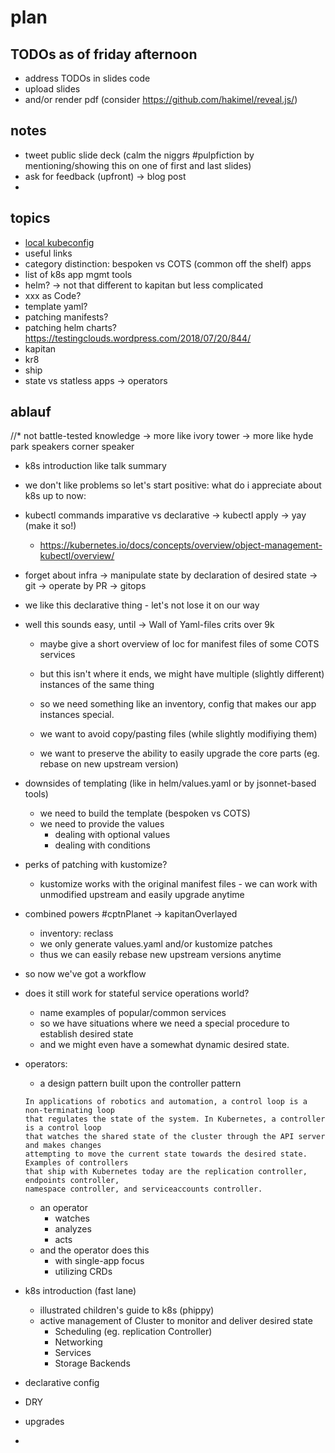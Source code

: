 # plan

## TODOs as of friday afternoon

* address TODOs in slides code
* upload slides
* and/or render pdf (consider https://github.com/hakimel/reveal.js/)

## notes

* tweet public slide deck (calm the niggrs #pulpfiction by mentioning/showing this on one of first and last slides)
* ask for feedback (upfront) -> blog post
* 

## topics

* [local kubeconfig](https://medium.com/@ahmetb/mastering-kubeconfig-4e447aa32c75)
* useful links
* category distinction: bespoken vs COTS (common off the shelf) apps
* list of k8s app mgmt tools
* helm? -> not that different to kapitan but less complicated
* xxx as Code?
* template yaml?
* patching manifests?
* patching helm charts? https://testingclouds.wordpress.com/2018/07/20/844/
* kapitan
* kr8
* ship
* state vs statless apps -> operators

## ablauf

//* not battle-tested knowledge -> more like ivory tower -> more like hyde park speakers corner speaker
* k8s introduction like talk summary
* we don't like problems so let's start positive: what do i appreciate about k8s up to now:
* kubectl commands imparative vs declarative -> kubectl apply -> yay (make it so!)
    * https://kubernetes.io/docs/concepts/overview/object-management-kubectl/overview/
* forget about infra -> manipulate state by declaration of desired state -> git -> operate by PR -> gitops
* we like this declarative thing - let's not lose it on our way
* well this sounds easy, until -> Wall of Yaml-files crits over 9k
    * maybe give a short overview of loc for manifest files of some COTS services
    * but this isn't where it ends, we might have multiple (slightly different) instances of the same thing

    * so we need something like an inventory, config that makes our app instances special.
    * we want to avoid copy/pasting files (while slightly modifiying them)
    * we want to preserve the ability to easily upgrade the core parts (eg. rebase on new upstream version)
* downsides of templating (like in helm/values.yaml or by jsonnet-based tools)
    * we need to build the template (bespoken vs COTS)
    * we need to provide the values
        * dealing with optional values
        * dealing with conditions
* perks of patching with kustomize?
    * kustomize works with the original manifest files - we can work with unmodified upstream and easily upgrade anytime
* combined powers #cptnPlanet -> kapitanOverlayed
    * inventory: reclass
    * we only generate values.yaml and/or kustomize patches
    * thus we can easily rebase new upstream versions anytime

* so now we've got a workflow
* does it still work for stateful service operations world?
    * name examples of popular/common services
    * so we have situations where we need a special procedure to establish desired state
    * and we might even have a somewhat dynamic desired state.
* operators:
    * a design pattern built upon the controller pattern
    ```
    In applications of robotics and automation, a control loop is a non-terminating loop 
    that regulates the state of the system. In Kubernetes, a controller is a control loop 
    that watches the shared state of the cluster through the API server and makes changes 
    attempting to move the current state towards the desired state. Examples of controllers 
    that ship with Kubernetes today are the replication controller, endpoints controller, 
    namespace controller, and serviceaccounts controller.
    ```
    * an operator 
        * watches
        * analyzes
        * acts
    * and the operator does this
        * with single-app focus
        * utilizing CRDs
        
* k8s introduction (fast lane)
    * illustrated children's guide to k8s (phippy)
    * active management of Cluster to monitor and deliver desired state
        * Scheduling (eg. replication Controller)
        * Networking
        * Services
        * Storage Backends
* declarative config
* DRY
* upgrades
* 
